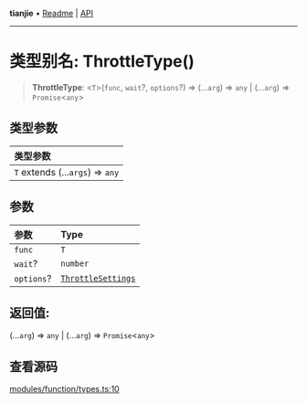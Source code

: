 **tianjie** • [Readme](../README.md) \| [API](../globals.md)

***

# 类型别名: ThrottleType()

<a id="undefined" name="undefined"></a>

> **ThrottleType**: \<`T`\>(`func`, `wait`?, `options`?) => (...`arg`) => `any` \| (...`arg`) => `Promise`\<`any`\>

## 类型参数

| 类型参数 |
| :------ |
| `T` extends (...`args`) => `any` |

## 参数

| 参数 | Type |
| :------ | :------ |
| `func` | `T` |
| `wait`? | `number` |
| `options`? | [`ThrottleSettings`](../interfaces/ThrottleSettings.md) |

## 返回值:

(...`arg`) => `any` \| (...`arg`) => `Promise`\<`any`\>

## 查看源码

[modules/function/types.ts:10](https://github.com/hacxy/tianjie/blob/245b0df79651d6de91859938cd5e7b7a04797496/src/modules/function/types.ts#L10)
